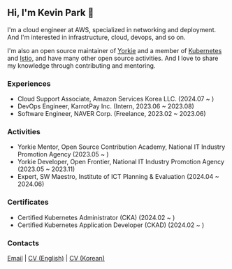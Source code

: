 ## Hi, I'm Kevin Park 👋
 
I'm a cloud engineer at AWS, specialized in networking and deployment.
And I'm interested in infrastructure, cloud, devops, and so on.

I'm also an open source maintainer of [Yorkie](https://github.com/yorkie-team) and a member of [Kubernetes](https://github.com/kubernetes) and [Istio](https://github.com/istio), and have many other open source activities.
And I love to share my knowledge through contributing and mentoring.

### Experiences

- Cloud Support Associate, Amazon Services Korea LLC. (2024.07 ~ )
- DevOps Engineer, KarrotPay Inc. (Intern, 2023.06 ~ 2023.08) 
- Software Engineer, NAVER Corp. (Freelance, 2023.02 ~ 2023.06)

### Activities

- Yorkie Mentor, Open Source Contribution Academy, National IT Industry Promotion Agency (2023.05 ~ )
- Yorkie Developer, Open Frontier, National IT Industry Promotion Agency (2023.05 ~ 2023.11)
- Expert, SW Maestro, Institute of ICT Planning & Evaluation (2024.04 ~ 2024.06)

### Certificates

- Certified Kubernetes Administrator (CKA) (2024.02 ~ )
- Certified Kubernetes Application Developer (CKAD) (2024.02 ~ )

### Contacts

[Email](mailto:krapi0314@gmail.com) | [CV (English)](https://github.com/krapie/resume/blob/master/examples/resume.pdf) | [CV (Korean)](https://github.com/krapie/resume/blob/korean/examples/resume.pdf)
